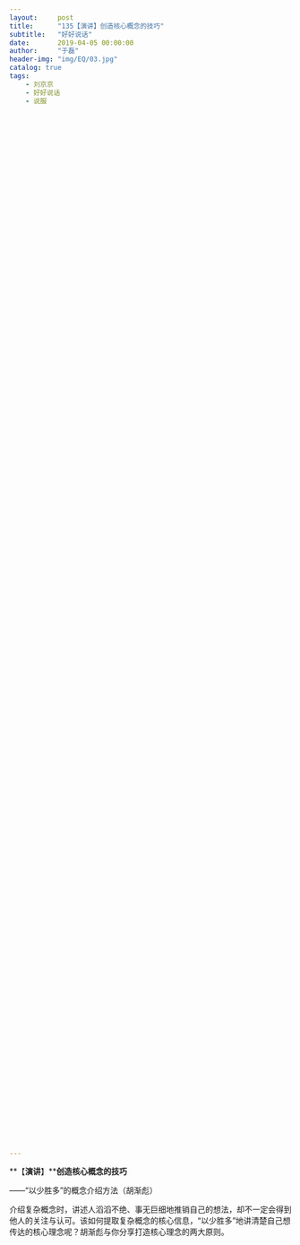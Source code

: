 ```yaml
---
layout:     post
title:      "135【演讲】创造核心概念的技巧"
subtitle:   "好好说话"
date:       2019-04-05 00:00:00
author:     "于磊"
header-img: "img/EQ/03.jpg"
catalog: true
tags:
    - 刘京京
    - 好好说话
    - 说服





































































































































---
```


**【****演讲****】****创造核心概念的技巧**

——“以少胜多”的概念介绍方法（胡渐彪）

 

介绍复杂概念时，讲述人滔滔不绝、事无巨细地推销自己的想法，却不一定会得到他人的关注与认可。该如何提取复杂概念的核心信息，“以少胜多”地讲清楚自己想传达的核心理念呢？胡渐彪与你分享打造核心理念的两大原则。